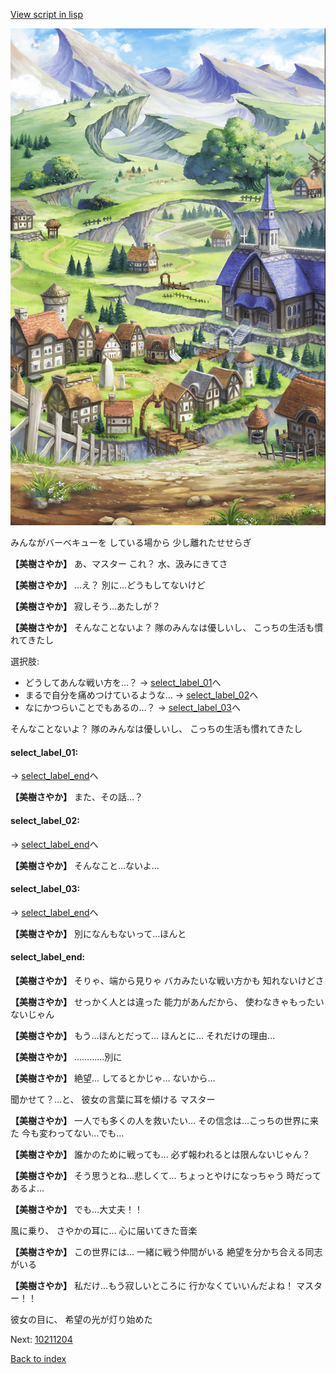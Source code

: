 [View script in lisp](../scripts/10201312.txt)

![004_outland.png](../images/backgrounds/004_outland.png)

みんながバーベキューを
している場から
少し離れたせせらぎ

**【美樹さやか】**
あ、マスター
これ？
水、汲みにきてさ

**【美樹さやか】**
…え？
別に…どうもしてないけど

**【美樹さやか】**
寂しそう…あたしが？

**【美樹さやか】**
そんなことないよ？
隊のみんなは優しいし、
こっちの生活も慣れてきたし

選択肢:
- どうしてあんな戦い方を…？ → [select_label_01](#select_label_01)へ
- まるで自分を痛めつけているような… → [select_label_02](#select_label_02)へ
- なにかつらいことでもあるの…？ → [select_label_03](#select_label_03)へ

そんなことないよ？
隊のみんなは優しいし、
こっちの生活も慣れてきたし

#### select_label_01:
 → [select_label_end](#select_label_end)へ

**【美樹さやか】**
また、その話…？

#### select_label_02:
 → [select_label_end](#select_label_end)へ

**【美樹さやか】**
そんなこと…ないよ…

#### select_label_03:
 → [select_label_end](#select_label_end)へ

**【美樹さやか】**
別になんもないって…ほんと

#### select_label_end:

**【美樹さやか】**
そりゃ、端から見りゃ
バカみたいな戦い方かも
知れないけどさ

**【美樹さやか】**
せっかく人とは違った
能力があんだから、
使わなきゃもったいないじゃん

**【美樹さやか】**
もう…ほんとだって…
ほんとに…
それだけの理由…

**【美樹さやか】**
…………別に

**【美樹さやか】**
絶望…
してるとかじゃ…
ないから…

聞かせて？…と、
彼女の言葉に耳を傾ける
マスター

**【美樹さやか】**
一人でも多くの人を救いたい…
その信念は…こっちの世界に来た
今も変わってない…でも…

**【美樹さやか】**
誰かのために戦っても…
必ず報われるとは限んないじゃん？

**【美樹さやか】**
そう思うとね…悲しくて…
ちょっとやけになっちゃう
時だってあるよ…

**【美樹さやか】**
でも…大丈夫！！

風に乗り、
さやかの耳に…
心に届いてきた音楽

**【美樹さやか】**
この世界には…
一緒に戦う仲間がいる
絶望を分かち合える同志がいる

**【美樹さやか】**
私だけ…もう寂しいところに
行かなくていいんだよね！
マスター！！

彼女の目に、
希望の光が灯り始めた

Next: [10211204](10211204.md)

[Back to index](index.md)
